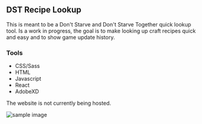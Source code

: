 ## DST Recipe Lookup
<p>This is meant to be a Don't Starve and Don't Starve Together quick lookup tool. Is a work in progress, the goal is to make looking up craft recipes quick and easy and to show game update history.<p>

<h3>Tools</h3>
<ul>
  <li>CSS/Sass</li>
  <li>HTML</li>
  <li>Javascript</li>
  <li>React</li>
  <li>AdobeXD</li>
</ul>

<p>The website is not currently being hosted.</p>
<img src = "https://i.ibb.co/JqwZQDr/sample.png" alt = "sample image">
